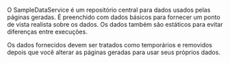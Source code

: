 ﻿O SampleDataService é um repositório central para dados usados pelas páginas geradas. É preenchido com dados básicos para fornecer um ponto de vista realista sobre os dados.  Os dados também são estáticos para evitar diferenças entre execuções.

Os dados fornecidos devem ser tratados como temporários e removidos depois que você alterar as páginas geradas para usar seus próprios dados.
